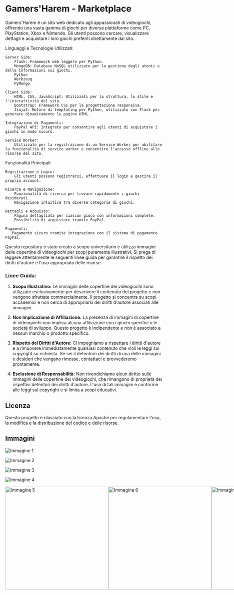 # Gamers'Harem - Marketplace

Gamers'Harem è un sito web dedicato agli appassionati di videogiochi, offrendo una vasta gamma di giochi per diverse piattaforme come PC, PlayStation, Xbox e Nintendo. Gli utenti possono cercare, visualizzare dettagli e acquistare i loro giochi preferiti direttamente dal sito.

Linguaggi e Tecnologie Utilizzati:

    Server Side:
        Flask: Framework web leggero per Python.
        MongoDB: Database NoSQL utilizzato per la gestione degli utenti e delle informazioni sui giochi.
        Python
        Werkzeug
        PyMongo

    Client Side:
        HTML, CSS, JavaScript: Utilizzati per la struttura, lo stile e l'interattività del sito.
        Bootstrap: Framework CSS per la progettazione responsiva.
        Jinja2: Motore di templating per Python, utilizzato con Flask per generare dinamicamente le pagine HTML.

    Integrazione di Pagamenti:
        PayPal API: Integrato per consentire agli utenti di acquistare i giochi in modo sicuro.

    Service Worker:
        Utilizzato per la registrazione di un Service Worker per abilitare la funzionalità di service worker e consentire l'accesso offline alle risorse del sito.

Funzionalità Principali:

    Registrazione e Login:
        Gli utenti possono registrarsi, effettuare il login e gestire il proprio account.

    Ricerca e Navigazione:
        Funzionalità di ricerca per trovare rapidamente i giochi desiderati.
        Navigazione intuitiva tra diverse categorie di giochi.

    Dettagli e Acquisto:
        Pagina dettagliata per ciascun gioco con informazioni complete.
        Possibilità di acquistare tramite PayPal.

    Pagamenti:
       Pagamento sicuro tramite integrazione con il sistema di pagamento PayPal.

Questo repository è stato creato a scopo universitario e utilizza immagini delle copertine di videogiochi per scopi puramente illustrativi. Si prega di leggere attentamente le seguenti linee guida per garantire il rispetto dei diritti d'autore e l'uso appropriato delle risorse.

### Linee Guida:

1. **Scopo Illustrativo:** Le immagini delle copertine dei videogiochi sono utilizzate esclusivamente per descrivere il contenuto del progetto e non vengono sfruttate commercialmente. Il progetto si concentra su scopi accademici e non cerca di appropriarsi dei diritti d'autore associati alle immagini.

2. **Non Implicazione di Affiliazione:** La presenza di immagini di copertine di videogiochi non implica alcuna affiliazione con i giochi specifici o le società di sviluppo. Questo progetto è indipendente e non è associato a nessun marchio o prodotto specifico.

3. **Rispetto dei Diritti d'Autore:** Ci impegniamo a rispettare i diritti d'autore e a rimuovere immediatamente qualsiasi contenuto che violi le leggi sul copyright su richiesta. Se sei il detentore dei diritti di una delle immagini e desideri che vengano rimosse, contattaci e provvederemo prontamente.

4. **Esclusione di Responsabilità:** Non rivendichiamo alcun diritto sulle immagini delle copertine dei videogiochi, che rimangono di proprietà dei rispettivi detentori dei diritti d'autore. L'uso di tali immagini è conforme alle leggi sul copyright e si limita a scopi educativi.

## Licenza

Questo progetto è rilasciato con la licenza Apache per regolamentare l'uso, la modifica e la distribuzione del codice e delle risorse.

## Immagini

![Immagine 1](Screen/1.png)

![Immagine 2](Screen/2.png)

![Immagine 3](Screen/3.png)

![Immagine 4](Screen/4.png)

<div style="display: flex; justify-content: space-between; align-items: center;">
  <img src="Screen/5.png" alt="Immagine 5" width="330px">
  <img src="Screen/6.png" alt="Immagine 6" width="330px">
  <img src="Screen/7.png" alt="Immagine 7" width="330px">
</div>
